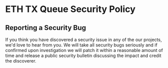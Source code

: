 # ETH TX Queue Security Policy

## Reporting a Security Bug

If you think you have discovered a security issue in any of the our projects, we'd love to
hear from you. We will take all security bugs seriously and if confirmed upon investigation we will
patch it within a reasonable amount of time and release a public security bulletin discussing the
impact and credit the discoverer.

